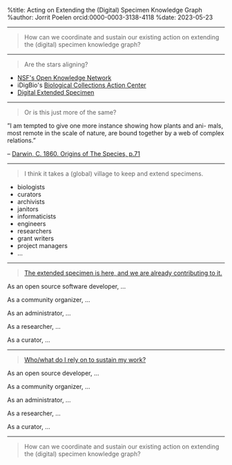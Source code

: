 %title: Acting on Extending the (Digital) Specimen Knowledge Graph
%author: Jorrit Poelen orcid:0000-0003-3138-4118
%date: 2023-05-23


-------------------------------------------------

> How can we coordinate and sustain our existing action on extending the (digital) specimen knowledge graph?

-------------------------------------------------

> Are the stars aligning?

* [NSF's Open Knowledge Network](https://github.com/beehind/beehind.github.io/issues/12)
* iDigBio's [Biological Collections Action Center](https://www.idigbio.org/wiki/index.php/Envisioning_a_Biological_Collections_Action_Center)
* [Digital Extended Specimen](https://doi.org/10.3897/biss.5.75736)

-------------------------------------------------

> Or is this just more of the same?

”I am tempted to give one more instance showing how plants and ani-
mals, most remote in the scale of nature, are bound together by a web
of complex relations.”

– [Darwin, C. 1860. Origins of The Species, p.71](https://www.biodiversitylibrary.org/page/27990205)

-------------------------------------------------


> I think it takes a (global) village to keep and extend specimens.

* biologists
* curators
* archivists
* janitors
* informaticists 
* engineers
* researchers
* grant writers
* project managers
* ...

-------------------------------------------------

> [The extended specimen is here, and we are already contributing to it.](https://docs.google.com/document/d/14w1JT0AcMnczHvqAEQhenPVMGBvf_ZJPqWazOa0aQyM/edit#)


As an open source software developer, ... 

As a community organizer, ...

As an administrator, ...

As a researcher, ...

As a curator, ...


-------------------------------------------------

> [Who/what do I rely on to sustain my work?](https://docs.google.com/document/d/14w1JT0AcMnczHvqAEQhenPVMGBvf_ZJPqWazOa0aQyM/edit#)

As an open source developer, ...

As a community organizer, ...

As an administrator, ...

As a researcher, ...

As a curator, ...



-------------------------------------------------

> How can we coordinate and sustain our existing action on extending the (digital) specimen knowledge graph?



